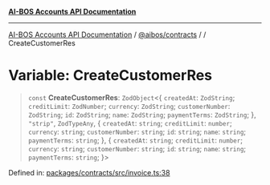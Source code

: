 [**AI-BOS Accounts API Documentation**](../../../README.md)

***

[AI-BOS Accounts API Documentation](../../../README.md) / [@aibos/contracts](../README.md) / [](../README.md) / CreateCustomerRes

# Variable: CreateCustomerRes

> `const` **CreateCustomerRes**: `ZodObject`\<\{ `createdAt`: `ZodString`; `creditLimit`: `ZodNumber`; `currency`: `ZodString`; `customerNumber`: `ZodString`; `id`: `ZodString`; `name`: `ZodString`; `paymentTerms`: `ZodString`; \}, `"strip"`, `ZodTypeAny`, \{ `createdAt`: `string`; `creditLimit`: `number`; `currency`: `string`; `customerNumber`: `string`; `id`: `string`; `name`: `string`; `paymentTerms`: `string`; \}, \{ `createdAt`: `string`; `creditLimit`: `number`; `currency`: `string`; `customerNumber`: `string`; `id`: `string`; `name`: `string`; `paymentTerms`: `string`; \}\>

Defined in: [packages/contracts/src/invoice.ts:38](https://github.com/pohlai88/accounts/blob/48103fb36d28b2b9bfb33472b6de2f719773cde9/packages/contracts/src/invoice.ts#L38)
